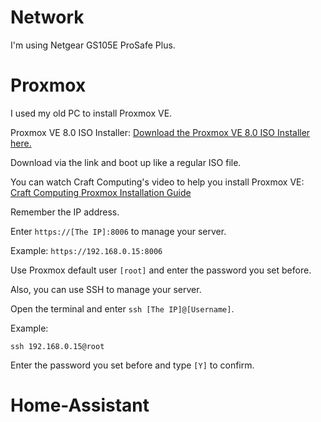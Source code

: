 # Network
I'm using Netgear GS105E ProSafe Plus.

# Proxmox
I used my old PC to install Proxmox VE.

Proxmox VE 8.0 ISO Installer:
[Download the Proxmox VE 8.0 ISO Installer here.](https://www.proxmox.com/en/downloads/proxmox-virtual-environment/iso)

Download via the link and boot up like a regular ISO file.

You can watch Craft Computing's video to help you install Proxmox VE:
[Craft Computing Proxmox Installation Guide](https://youtu.be/sZcOlW-DwrU?si=QqOY40KrekdRCa8h)

Remember the IP address.

Enter `https://[The IP]:8006` to manage your server.

Example: `https://192.168.0.15:8006`

Use Proxmox default user `[root]` and enter the password you set before.

Also, you can use SSH to manage your server.

Open the terminal and enter `ssh [The IP]@[Username]`.

Example:
    
    ssh 192.168.0.15@root
Enter the password you set before and type `[Y]` to confirm.

# Home-Assistant
